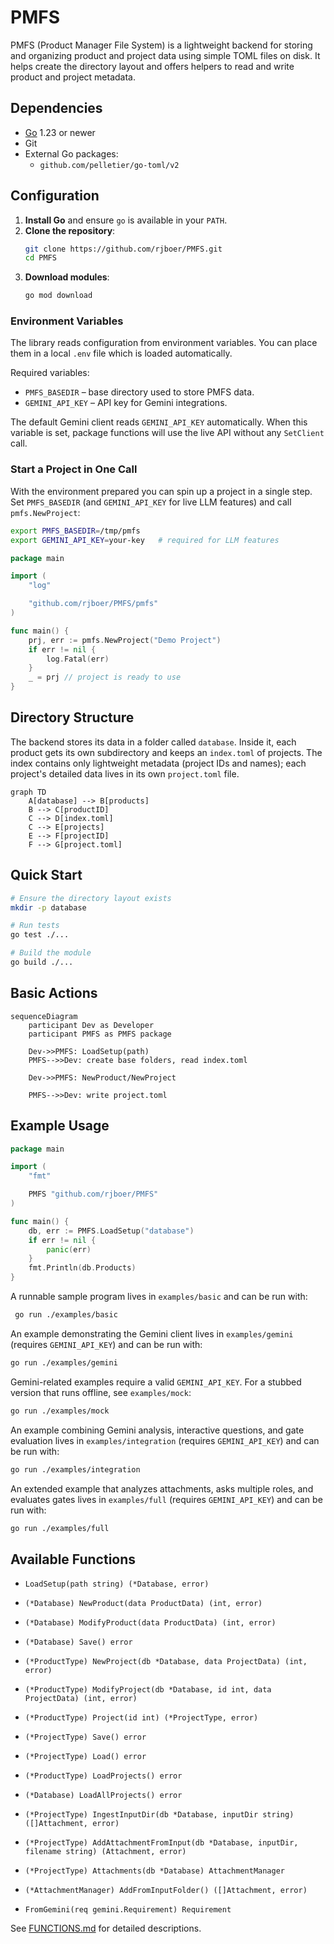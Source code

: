 # PMFS

PMFS (Product Manager File System) is a lightweight backend for storing and organizing product and project data using simple TOML files on disk. It helps create the directory layout and offers helpers to read and write product and project metadata.

## Dependencies

- [Go](https://go.dev/) 1.23 or newer
- Git
- External Go packages:
  - `github.com/pelletier/go-toml/v2`

## Configuration

1. **Install Go** and ensure `go` is available in your `PATH`.
2. **Clone the repository**:
   ```bash
   git clone https://github.com/rjboer/PMFS.git
   cd PMFS
   ```
3. **Download modules**:
    ```bash
    go mod download
    ```

### Environment Variables

The library reads configuration from environment variables. You can place them
in a local `.env` file which is loaded automatically.

Required variables:

- `PMFS_BASEDIR` – base directory used to store PMFS data.
- `GEMINI_API_KEY` – API key for Gemini integrations.

The default Gemini client reads `GEMINI_API_KEY` automatically. When this
variable is set, package functions will use the live API without any
`SetClient` call.

### Start a Project in One Call

With the environment prepared you can spin up a project in a single step. Set
`PMFS_BASEDIR` (and `GEMINI_API_KEY` for live LLM features) and call
`pmfs.NewProject`:

```bash
export PMFS_BASEDIR=/tmp/pmfs
export GEMINI_API_KEY=your-key   # required for LLM features
```

```go
package main

import (
    "log"

    "github.com/rjboer/PMFS/pmfs"
)

func main() {
    prj, err := pmfs.NewProject("Demo Project")
    if err != nil {
        log.Fatal(err)
    }
    _ = prj // project is ready to use
}
```

## Directory Structure

The backend stores its data in a folder called `database`. Inside it, each product gets its own subdirectory and keeps an `index.toml` of projects.
The index contains only lightweight metadata (project IDs and names); each project's detailed data lives in its own `project.toml` file.

```mermaid
graph TD
    A[database] --> B[products]
    B --> C[productID]
    C --> D[index.toml]
    C --> E[projects]
    E --> F[projectID]
    F --> G[project.toml]
```

## Quick Start

```bash
# Ensure the directory layout exists
mkdir -p database

# Run tests
go test ./...

# Build the module
go build ./...
```

## Basic Actions

```mermaid
sequenceDiagram
    participant Dev as Developer
    participant PMFS as PMFS package

    Dev->>PMFS: LoadSetup(path)
    PMFS-->>Dev: create base folders, read index.toml

    Dev->>PMFS: NewProduct/NewProject

    PMFS-->>Dev: write project.toml
```

## Example Usage

```go
package main

import (
    "fmt"

    PMFS "github.com/rjboer/PMFS"
)

func main() {
    db, err := PMFS.LoadSetup("database")
    if err != nil {
        panic(err)
    }
    fmt.Println(db.Products)
}
```

A runnable sample program lives in `examples/basic` and can be run with:

```bash
 go run ./examples/basic
```

An example demonstrating the Gemini client lives in `examples/gemini`
(requires `GEMINI_API_KEY`) and can be run with:

```bash
go run ./examples/gemini
```

Gemini-related examples require a valid `GEMINI_API_KEY`. For a stubbed version
that runs offline, see `examples/mock`:

```bash
go run ./examples/mock
```

An example combining Gemini analysis, interactive questions, and gate evaluation lives in `examples/integration` (requires `GEMINI_API_KEY`) and can be run with:

```bash
go run ./examples/integration
```

An extended example that analyzes attachments, asks multiple roles, and evaluates gates lives in `examples/full` (requires `GEMINI_API_KEY`) and can be run with:

```bash
go run ./examples/full
```

## Available Functions

- `LoadSetup(path string) (*Database, error)`

- `(*Database) NewProduct(data ProductData) (int, error)`
- `(*Database) ModifyProduct(data ProductData) (int, error)`
- `(*Database) Save() error`
- `(*ProductType) NewProject(db *Database, data ProjectData) (int, error)`
- `(*ProductType) ModifyProject(db *Database, id int, data ProjectData) (int, error)`
- `(*ProductType) Project(id int) (*ProjectType, error)`
- `(*ProjectType) Save() error`
- `(*ProjectType) Load() error`

- `(*ProductType) LoadProjects() error`
- `(*Database) LoadAllProjects() error`
- `(*ProjectType) IngestInputDir(db *Database, inputDir string) ([]Attachment, error)`
- `(*ProjectType) AddAttachmentFromInput(db *Database, inputDir, filename string) (Attachment, error)`
- `(*ProjectType) Attachments(db *Database) AttachmentManager`
- `(*AttachmentManager) AddFromInputFolder() ([]Attachment, error)`
- `FromGemini(req gemini.Requirement) Requirement`

See [FUNCTIONS.md](FUNCTIONS.md) for detailed descriptions.

